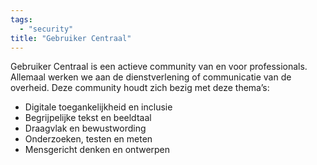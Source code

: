 ```yaml
---
tags:
  - "security"
title: "Gebruiker Centraal"
---
```


Gebruiker Centraal is een actieve community van en voor professionals. Allemaal werken we aan de dienstverlening of communicatie van de overheid. Deze community houdt zich bezig met deze thema’s:

- Digitale toegankelijkheid en inclusie
- Begrijpelijke tekst en beeldtaal
- Draagvlak en bewustwording
- Onderzoeken, testen en meten
- Mensgericht denken en ontwerpen
